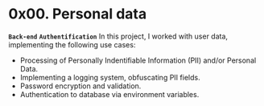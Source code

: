 # 0x00. Personal data
**`Back-end`**  **`Authentification`**
In this project, I worked with user data, implementing the following use cases:
- Processing of Personally Indentifiable Information (PII) and/or Personal Data.
- Implementing a logging system, obfuscating PII fields.
- Password encryption and validation.
- Authentication to database via environment variables.
